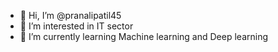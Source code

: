 - 👋 Hi, I’m @pranalipatil45
- 👀 I’m interested in IT sector
- 🌱 I’m currently learning Machine learning and Deep learning

<!---
pranalipatil45/pranalipatil45 is a ✨ special ✨ repository because its `README.md` (this file) appears on your GitHub profile.
You can click the Preview link to take a look at your changes.
--->
